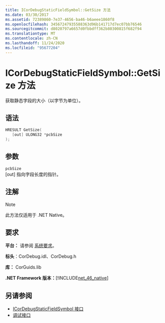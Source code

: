 ```yaml
---
title: ICorDebugStaticFieldSymbol::GetSize 方法
ms.date: 03/30/2017
ms.assetid: 72389860-7e37-4656-ba46-b6aeee1860f8
ms.openlocfilehash: 34567247935588363d96b141717d7ec07bb76546
ms.sourcegitcommit: d8020797a6657d0fbbdff362b80300815f682f94
ms.translationtype: MT
ms.contentlocale: zh-CN
ms.lasthandoff: 11/24/2020
ms.locfileid: "95677204"
---
```

# <a name="icordebugstaticfieldsymbolgetsize-method"></a>ICorDebugStaticFieldSymbol::GetSize 方法

获取静态字段的大小（以字节为单位）。  
  
## <a name="syntax"></a>语法  
  
```cpp  
HRESULT GetSize(  
   [out] ULONG32 *pcbSize  
);  
```  
  
## <a name="parameters"></a>参数  

 `pcbSize`  
 [out] 指向字段长度的指针。  
  
## <a name="remarks"></a>注解  
  
> [!NOTE]
> 此方法仅适用于 .NET Native。  
  
## <a name="requirements"></a>要求  

 **平台：** 请参阅 [系统要求](../../get-started/system-requirements.md)。  
  
 **标头**：CorDebug.idl、CorDebug.h  
  
 **库：** CorGuids.lib  
  
 **.NET Framework 版本：**[!INCLUDE[net_46_native](../../../../includes/net-46-native-md.md)]  
  
## <a name="see-also"></a>另请参阅

- [ICorDebugStaticFieldSymbol 接口](icordebugstaticfieldsymbol-interface.md)
- [调试接口](debugging-interfaces.md)
